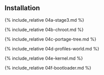 <!-- 4 -->
## Installation
{% include_relative 04a-stage3.md %}

{% include_relative 04b-chroot.md %}

{% include_relative 04c-portage-tree.md %}

{% include_relative 04d-profiles-world.md %}

{% include_relative 04e-kernel.md %}

{% include_relative 04f-bootloader.md %}
